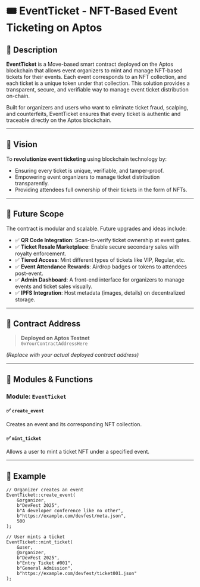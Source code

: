 # 🎟️ EventTicket - NFT-Based Event Ticketing on Aptos

## 📘 Description

**EventTicket** is a Move-based smart contract deployed on the Aptos blockchain that allows event organizers to mint and manage NFT-based tickets for their events. Each event corresponds to an NFT collection, and each ticket is a unique token under that collection. This solution provides a transparent, secure, and verifiable way to manage event ticket distribution on-chain.

Built for organizers and users who want to eliminate ticket fraud, scalping, and counterfeits, EventTicket ensures that every ticket is authentic and traceable directly on the Aptos blockchain.

---

## 🌟 Vision

To **revolutionize event ticketing** using blockchain technology by:
- Ensuring every ticket is unique, verifiable, and tamper-proof.
- Empowering event organizers to manage ticket distribution transparently.
- Providing attendees full ownership of their tickets in the form of NFTs.

---

## 🔮 Future Scope

The contract is modular and scalable. Future upgrades and ideas include:

- ✅ **QR Code Integration**: Scan-to-verify ticket ownership at event gates.
- ✅ **Ticket Resale Marketplace**: Enable secure secondary sales with royalty enforcement.
- ✅ **Tiered Access**: Mint different types of tickets like VIP, Regular, etc.
- ✅ **Event Attendance Rewards**: Airdrop badges or tokens to attendees post-event.
- ✅ **Admin Dashboard**: A front-end interface for organizers to manage events and ticket sales visually.
- ✅ **IPFS Integration**: Host metadata (images, details) on decentralized storage.

---

## 📍 Contract Address

> **Deployed on Aptos Testnet**  
> `0xYourContractAddressHere`

_(Replace with your actual deployed contract address)_

---

## 📂 Modules & Functions

### Module: `EventTicket`

#### ✅ `create_event`
Creates an event and its corresponding NFT collection.

#### ✅ `mint_ticket`
Allows a user to mint a ticket NFT under a specified event.

---

## 📜 Example

```move
// Organizer creates an event
EventTicket::create_event(
    &organizer,
    b"DevFest 2025",
    b"A developer conference like no other",
    b"https://example.com/devfest/meta.json",
    500
);

// User mints a ticket
EventTicket::mint_ticket(
    &user,
    @organizer,
    b"DevFest 2025",
    b"Entry Ticket #001",
    b"General Admission",
    b"https://example.com/devfest/ticket001.json"
);
